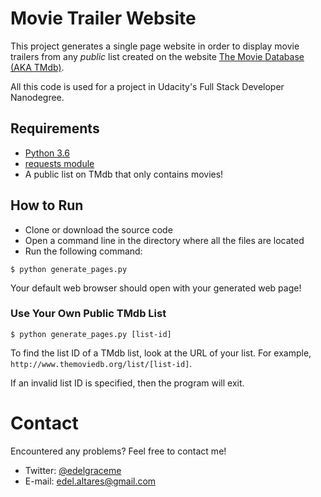 # Movie Trailer Website

This project generates a single page website in order to display movie trailers from any *public* list created on the website [The Movie Database (AKA TMdb)](http://themoviedb.org).

All this code is used for a project in Udacity's Full Stack Developer Nanodegree.

## Requirements

* [Python 3.6](https://www.python.org/downloads/)
* [requests module](http://docs.python-requests.org/en/master/user/install/#install)
* A public list on TMdb that only contains movies!

## How to Run

* Clone or download the source code 
* Open a command line in the directory where all the files are located
* Run the following command:

```
$ python generate_pages.py
```

Your default web browser should open with your generated web page!

### Use Your Own Public TMdb List

```
$ python generate_pages.py [list-id]
```

To find the list ID of a TMdb list, look at the URL of your list. For example, `http://www.themoviedb.org/list/[list-id]`.

If an invalid list ID is specified, then the program will exit.

# Contact

Encountered any problems? Feel free to contact me!

* Twitter: [@edelgraceme](http://twitter.com/edelgraceme)
* E-mail: edel.altares@gmail.com
